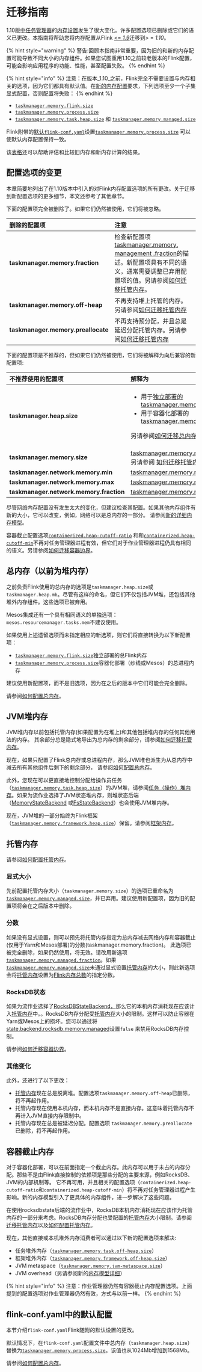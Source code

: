 # 迁移指南

 1.10版[中任务管理器](https://ci.apache.org/projects/flink/flink-docs-release-1.10/ops/memory/mem_setup.html)的[内存设置](https://ci.apache.org/projects/flink/flink-docs-release-1.10/ops/memory/mem_setup.html)发生了很大变化。许多配置选项已删除或它们的语义已更改。本指南将帮助您将内存配置从Flink [&lt;= _1.9_](https://ci.apache.org/projects/flink/flink-docs-release-1.9/ops/mem_setup.html)迁移到&gt; = _1.10_。

{% hint style="warning" %}
警告:回顾本指南非常重要，因为旧的和新的内存配置可能导致不同大小的内存组件。如果您试图重用1.10之前较老版本的Flink配置，可能会影响应用程序的功能、性能，甚至配置失败。
{% endhint %}

{% hint style="info" %}
 注意：在版本_1.10_之前，Flink完全不需要设置与内存相关的选项，因为它们都具有默认值。在[新的内存配置](https://ci.apache.org/projects/flink/flink-docs-release-1.10/ops/memory/mem_setup.html#configure-total-memory)要求，下列选项至少一个子集显式配置，否则配置将失败：
{% endhint %}

* [`taskmanager.memory.flink.size`](https://ci.apache.org/projects/flink/flink-docs-release-1.10/ops/config.html#taskmanager-memory-flink-size)
* [`taskmanager.memory.process.size`](https://ci.apache.org/projects/flink/flink-docs-release-1.10/ops/config.html#taskmanager-memory-process-size)
* [`taskmanager.memory.task.heap.size`](https://ci.apache.org/projects/flink/flink-docs-release-1.10/ops/config.html#taskmanager-memory-task-heap-size) 和 [`taskmanager.memory.managed.size`](https://ci.apache.org/projects/flink/flink-docs-release-1.10/ops/config.html#taskmanager-memory-managed-size)

Flink附带的[默认`flink-conf.yaml`](https://ci.apache.org/projects/flink/flink-docs-release-1.10/ops/memory/mem_migration.html#default-configuration-in-flink-confyaml)设置[`taskmanager.memory.process.size`](https://ci.apache.org/projects/flink/flink-docs-release-1.10/ops/config.html#taskmanager-memory-process-size) 可以使默认内存配置保持一致。

该[表格](https://docs.google.com/spreadsheets/d/1mJaMkMPfDJJ-w6nMXALYmTc4XxiV30P5U7DzgwLkSoE)还可以帮助评估和比较旧内存和新内存计算的结果。

## 配置选项的变更

本章简要地列出了在1.10版本中引入的对Flink内存配置选项的所有更改。关于迁移到新配置选项的更多细节，本文还参考了其他章节。

下面的配置项完全被删除了。如果它们仍然被使用，它们将被忽略。

| 删除的配置项 | 注意 |
| :--- | :--- |
| **taskmanager.memory.fraction** |  检查新配置项[taskmanager.memory. management .fraction](https://ci.apache.org/projects/flink/flink-docs-release-1.10/ops/config.html#taskmanager-memory-managed-fraction%29)的描述。新配置项具有不同的语义，通常需要调整已弃用配置项的值。另请参阅[如何迁移托管内存](https://ci.apache.org/projects/flink/flink-docs-release-1.10/ops/memory/mem_migration.html#managed-memory)。 |
| **taskmanager.memory.off-heap** |  不再支持堆上托管的内存。另请参阅[如何迁移托管内存](https://ci.apache.org/projects/flink/flink-docs-release-1.10/ops/memory/mem_migration.html#managed-memory) |
| **taskmanager.memory.preallocate** |  不再支持预分配，并且总是延迟分配托管内存。另请参阅[如何迁移托管内存](https://ci.apache.org/projects/flink/flink-docs-release-1.10/ops/memory/mem_migration.html#managed-memory) |

下面的配置项是不推荐的，但如果它们仍然被使用，它们将被解释为向后兼容的新配置项:

<table>
  <thead>
    <tr>
      <th style="text-align:left">&#x4E0D;&#x63A8;&#x8350;&#x4F7F;&#x7528;&#x7684;&#x914D;&#x7F6E;&#x9879;</th>
      <th
      style="text-align:left">&#x89E3;&#x91CA;&#x4E3A;</th>
    </tr>
  </thead>
  <tbody>
    <tr>
      <td style="text-align:left"><b>taskmanager.heap.size</b>
      </td>
      <td style="text-align:left">
        <ul>
          <li>&#x7528;&#x4E8E;<a href="https://ci.apache.org/projects/flink/flink-docs-release-1.10/ops/deployment/cluster_setup.html">&#x72EC;&#x7ACB;&#x90E8;&#x7F72;&#x7684;</a>
            <a
            href="https://ci.apache.org/projects/flink/flink-docs-release-1.10/ops/config.html#taskmanager-memory-flink-size">taskmanager.memory.flink.size</a>
          </li>
          <li>&#x7528;&#x4E8E;&#x5BB9;&#x5668;&#x5316;&#x90E8;&#x7F72;&#x7684;<a href="https://ci.apache.org/projects/flink/flink-docs-release-1.10/ops/config.html#taskmanager-memory-process-size">taskmanager.memory.process.size</a>
          </li>
        </ul>
        <p>&#x53E6;&#x8BF7;&#x53C2;&#x9605;<a href="https://ci.apache.org/projects/flink/flink-docs-release-1.10/ops/memory/mem_migration.html#total-memory-previously-heap-memory">&#x5982;&#x4F55;&#x8FC1;&#x79FB;&#x603B;&#x5185;&#x5B58;</a>&#x3002;</p>
      </td>
    </tr>
    <tr>
      <td style="text-align:left"><b>taskmanager.memory.size</b>
      </td>
      <td style="text-align:left"><a href="https://ci.apache.org/projects/flink/flink-docs-release-1.10/ops/config.html#taskmanager-memory-managed-size">taskmanager.memory.managed.size</a>&#xFF0C;&#x53E6;&#x8BF7;&#x53C2;&#x9605;
        <a
        href="https://ci.apache.org/projects/flink/flink-docs-release-1.10/ops/memory/mem_migration.html#managed-memory">&#x5982;&#x4F55;&#x8FC1;&#x79FB;&#x6258;&#x7BA1;&#x5185;&#x5B58;</a>&#x3002;</td>
    </tr>
    <tr>
      <td style="text-align:left"><b>taskmanager.network.memory.min</b>
      </td>
      <td style="text-align:left"><a href="https://ci.apache.org/projects/flink/flink-docs-release-1.10/ops/config.html#taskmanager-memory-network-min">taskmanager.memory.network.min</a>
      </td>
    </tr>
    <tr>
      <td style="text-align:left"><b>taskmanager.network.memory.max</b>
      </td>
      <td style="text-align:left"><a href="https://ci.apache.org/projects/flink/flink-docs-release-1.10/ops/config.html#taskmanager-memory-network-max">taskmanager.memory.network.max</a>
      </td>
    </tr>
    <tr>
      <td style="text-align:left"><b>taskmanager.network.memory.fraction</b>
      </td>
      <td style="text-align:left"><a href="https://ci.apache.org/projects/flink/flink-docs-release-1.10/ops/config.html#taskmanager-memory-network-fraction">taskmanager.memory.network.fraction</a>
      </td>
    </tr>
  </tbody>
</table>

 尽管网络内存配置没有发生太大的变化，但建议检查其配置。如果其他内存组件有新的大小，它可以改变，例如，网络可以是总内存的一部分。 请参阅[新的详细内存模型](https://ci.apache.org/projects/flink/flink-docs-release-1.10/ops/memory/mem_detail.html)。

容器截止配置选项[`containerized.heap-cutoff-ratio`](https://ci.apache.org/projects/flink/flink-docs-release-1.10/ops/memory/config.html#containerized-heap-cutoff-ratio) 和和[`containerized.heap-cutoff-min`](https://ci.apache.org/projects/flink/flink-docs-release-1.10/ops/memory/config.html#containerized-heap-cutoff-min)不再对任务管理器进程有效，但它们对于作业管理器进程仍具有相同的语义。另请参阅[如何迁移容器边界](https://ci.apache.org/projects/flink/flink-docs-release-1.10/ops/memory/mem_migration.html#container-cut-off-memory)。

## 总内存（以前为堆内存）

之前负责Flink使用的总内存的选项是`taskmanager.heap.size`或`taskmanager.heap.mb`。尽管有这样的命名，但它们不仅包括JVM堆，还包括其他堆外内存组件。这些选项已被弃用。

 Mesos集成还有一个具有相同语义的单独选项：`mesos.resourcemanager.tasks.mem`不建议使用。

如果使用上述遗留选项而未指定相应的新选项，则它们将直接转换为以下新配置项：

* [`taskmanager.memory.flink.size`](https://ci.apache.org/projects/flink/flink-docs-release-1.10/ops/config.html#taskmanager-memory-flink-size)独立部署的总Flink内存
* [`taskmanager.memory.process.size`](https://ci.apache.org/projects/flink/flink-docs-release-1.10/ops/config.html#taskmanager-memory-process-size)容器化部署（纱线或Mesos）的总进程内存

建议使用新配置项，而不是旧选项，因为在之后的版本中它们可能会完全删除。

请参阅[如何配置总内存](https://ci.apache.org/projects/flink/flink-docs-release-1.10/ops/memory/mem_setup.html#configure-total-memory)。

## JVM堆内存

JVM堆内存以前包括托管内存\(如果配置为在堆上\)和其他包括堆内存的任何其他用法的内存。 其余部分总是隐式地导出为总内存的剩余部分，请参阅[如何迁移托管内存](https://ci.apache.org/projects/flink/flink-docs-release-1.10/ops/memory/mem_migration.html#managed-memory)。

现在，如果只配置了Flink总内存或总进程内存，那么JVM堆也派生为从总内存中减去所有其他组件后剩下的剩余部分， 请参阅[如何配置总内存](https://ci.apache.org/projects/flink/flink-docs-release-1.10/ops/memory/mem_setup.html#configure-total-memory)。

 此外，您现在可以更直接地控制分配给操作员任务（[`taskmanager.memory.task.heap.size`](https://ci.apache.org/projects/flink/flink-docs-release-1.10/ops/config.html#taskmanager-memory-task-heap-size)）的JVM堆，请参阅[任务（操作）堆内存](https://ci.apache.org/projects/flink/flink-docs-release-1.10/ops/memory/mem_setup.html#task-operator-heap-memory)。如果为流作业选择了JVM状态堆内存，则堆状态后端（[MemoryStateBackend](https://ci.apache.org/projects/flink/flink-docs-release-1.10/ops/state/state_backends.html#the-memorystatebackend) 或[FsStateBackend](https://ci.apache.org/projects/flink/flink-docs-release-1.10/ops/state/state_backends.html#the-fsstatebackend)）也会使用JVM堆内存。

 现在，JVM堆的一部分始终为Flink框架（[`taskmanager.memory.framework.heap.size`](https://ci.apache.org/projects/flink/flink-docs-release-1.10/ops/config.html#taskmanager-memory-framework-heap-size)）保留。请参阅[框架内存](https://ci.apache.org/projects/flink/flink-docs-release-1.10/ops/memory/mem_detail.html#framework-memory)。

## 托管内存

请参阅[如何配置托管内存](https://ci.apache.org/projects/flink/flink-docs-release-1.10/ops/memory/mem_setup.html#managed-memory)。

### 显式大小

先前配置托管内存大小（`taskmanager.memory.size`）的选项已重命名为 [`taskmanager.memory.managed.size`](https://ci.apache.org/projects/flink/flink-docs-release-1.10/ops/config.html#taskmanager-memory-managed-size)，并已弃用。建议使用新配置项，因为旧的配置项将会在之后版本中删除。

### 分数

如果没有显式设置，则可以预先将托管内存指定为总内存减去网络内存和容器截止\(仅用于Yarn和Mesos部署\)的分数\(taskmanager.memory.fraction\)。 此选项已被完全删除，如果仍然使用，将无效。请改用新选项[`taskmanager.memory.managed.fraction`](https://ci.apache.org/projects/flink/flink-docs-release-1.10/ops/config.html#taskmanager-memory-managed-fraction)。如果 [`taskmanager.memory.managed.size`](https://ci.apache.org/projects/flink/flink-docs-release-1.10/ops/config.html#taskmanager-memory-managed-size)未通过显式设置[托管内存](https://ci.apache.org/projects/flink/flink-docs-release-1.10/ops/memory/mem_setup.html#managed-memory)的大小，则此新选项会将[托管内存](https://ci.apache.org/projects/flink/flink-docs-release-1.10/ops/memory/mem_setup.html#managed-memory)设置为[Flink内存总数](https://ci.apache.org/projects/flink/flink-docs-release-1.10/ops/memory/mem_setup.html#configure-total-memory)的指定分数。

### RocksDB状态

 如果为流作业选择了[RocksDBStateBackend，](https://ci.apache.org/projects/flink/flink-docs-release-1.10/ops/state/state_backends.html#the-rocksdbstatebackend)那么它的本机内存消耗现在应该计入[托管内存](https://ci.apache.org/projects/flink/flink-docs-release-1.10/ops/memory/mem_setup.html#managed-memory)中。。RocksDB内存分配受[托管内存](https://ci.apache.org/projects/flink/flink-docs-release-1.10/ops/memory/mem_setup.html#managed-memory)大小的限制。这样可以防止容器在Yarn或Mesos上的损坏。您可以通过将[state.backend.rocksdb.memory.managed](https://ci.apache.org/projects/flink/flink-docs-release-1.10/ops/config.html#state-backend-rocksdb-memory-managed)设置`false` 来禁用RocksDB内存控制。

请参阅[如何迁移容器边界](https://ci.apache.org/projects/flink/flink-docs-release-1.10/ops/memory/mem_migration.html#container-cut-off-memory)。

### 其他变化

此外，还进行了以下更改：

* [托管内存](https://ci.apache.org/projects/flink/flink-docs-release-1.10/ops/memory/mem_setup.html#managed-memory)现在总是脱离堆。配置选项`taskmanager.memory.off-heap`已删除，将不再起作用。
* 托管内存现在使用本机内存，而本机内存不是直接内存。这意味着托管内存不再计入JVM直接内存限制中。
* 托管内存现在总是被延迟分配。配置选项 `taskmanager.memory.preallocate`已删除，将不再起作用。

## 容器截止内存

对于容器化部署，可以在前面指定一个截止内存。此内存可以用于未占的内存分配。那些不是由Flink直接控制的依赖项是那些分配的主要来源，例如RocksDB、JVM的内部机制等。 它不再可用，并且相关的配置选项（`containerized.heap-cutoff-ratio`和`containerized.heap-cutoff-min`）将不再对任务管理器进程产生影响。新的内存模型引入了更具体的内存组件，进一步解决了这些问题。

在使用rocksdbstate后端的流作业中，RocksDB本机内存消耗现在应该作为托管内存的一部分来考虑。RocksDB内存分配也受配置的[托管内存](https://ci.apache.org/projects/flink/flink-docs-release-1.10/ops/memory/mem_setup.html#managed-memory)大小限制。请参阅[迁移托管内存](https://ci.apache.org/projects/flink/flink-docs-release-1.10/ops/memory/mem_migration.html#managed-memory)以及[如何配置托管内存](https://ci.apache.org/projects/flink/flink-docs-release-1.10/ops/memory/mem_setup.html#managed-memory)。

现在，其他直接或本机堆外内存消费者可以通过以下新的配置选项来解决:

* 任务堆外内存（[`taskmanager.memory.task.off-heap.size`](https://ci.apache.org/projects/flink/flink-docs-release-1.10/ops/config.html#taskmanager-memory-task-off-heap-size)）
* 框架堆外内存（[`taskmanager.memory.framework.off-heap.size`](https://ci.apache.org/projects/flink/flink-docs-release-1.10/ops/config.html#taskmanager-memory-framework-off-heap-size)）
* JVM metaspace（[`taskmanager.memory.jvm-metaspace.size`](https://ci.apache.org/projects/flink/flink-docs-release-1.10/ops/config.html#taskmanager-memory-jvm-metaspace-size)）
* JVM overhead（另请参阅新的[内存模型](https://ci.apache.org/projects/flink/flink-docs-release-1.10/ops/memory/mem_detail.html)[详细](https://ci.apache.org/projects/flink/flink-docs-release-1.10/ops/memory/mem_detail.html)）

{% hint style="info" %}
注意：作业管理器仍然有容器截止内存配置选项。上面提到的配置选项对作业管理器仍然有效，方式与以前一样。
{% endhint %}

## flink-conf.yaml中的默认配置

本节介绍`flink-conf.yaml`Flink随附的默认设置的更改。

默认情况下，在`flink-conf.yaml`配置文件中总内存（`taskmanager.heap.size`）替换为[`taskmanager.memory.process.size`](https://ci.apache.org/projects/flink/flink-docs-release-1.10/ops/config.html#taskmanager-memory-process-size)。该值也从1024Mb增加到1568Mb。

请参阅[如何配置总内存](https://ci.apache.org/projects/flink/flink-docs-release-1.10/ops/memory/mem_setup.html#configure-total-memory)。

